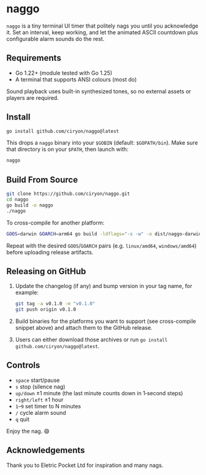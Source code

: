 # naggo

`naggo` is a tiny terminal UI timer that politely nags you until you acknowledge it. Set an interval, keep working, and let the animated ASCII countdown plus configurable alarm sounds do the rest.

## Requirements

- Go 1.22+ (module tested with Go 1.25)
- A terminal that supports ANSI colours (most do)

Sound playback uses built-in synthesized tones, so no external assets or players are required.

## Install

```bash
go install github.com/ciryon/naggo@latest
```

This drops a `naggo` binary into your `$GOBIN` (default: `$GOPATH/bin`). Make sure that directory is on your `$PATH`, then launch with:

```bash
naggo
```

## Build From Source

```bash
git clone https://github.com/ciryon/naggo.git
cd naggo
go build -o naggo
./naggo
```

To cross-compile for another platform:

```bash
GOOS=darwin GOARCH=arm64 go build -ldflags="-s -w" -o dist/naggo-darwin-arm64
```

Repeat with the desired `GOOS`/`GOARCH` pairs (e.g. `linux/amd64`, `windows/amd64`) before uploading release artifacts.

## Releasing on GitHub

1. Update the changelog (if any) and bump version in your tag name, for example:

   ```bash
   git tag -a v0.1.0 -m "v0.1.0"
   git push origin v0.1.0
   ```

2. Build binaries for the platforms you want to support (see cross-compile snippet above) and attach them to the GitHub release.
3. Users can either download those archives or run `go install github.com/ciryon/naggo@latest`.

## Controls

- `space` start/pause
- `s` stop (silence nag)
- `up/down` ±1 minute (the last minute counts down in 1‑second steps)
- `right/left` ±1 hour
- `1`–`9` set timer to N minutes
- `/` cycle alarm sound
- `q` quit

Enjoy the nag. 😄

## Acknowledgements

Thank you to Eletric Pocket Ltd for inspiration and many nags.
